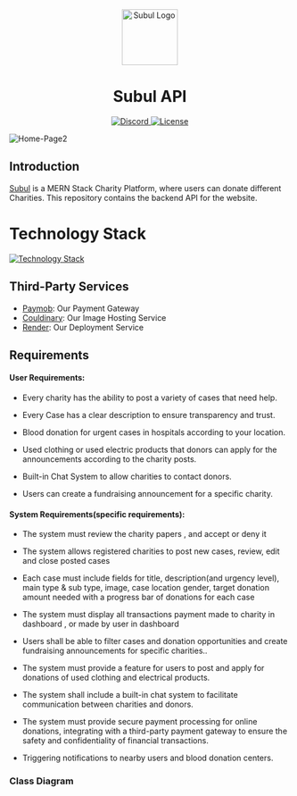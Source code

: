 <p>&nbsp;&nbsp;&nbsp;&nbsp;&nbsp;&nbsp;</p>
<p align="center">
<img width="100" height="100" alt="Subul Logo" src="https://subul.me/images/Logo.png"/>
</p>
<p align="center">
  <h1 align="center">Subul API</h1>
</p>
<p align="center">
  <a href="https://subul.me">
    <img src="https://img.shields.io/badge/website-91683a" alt="Discord">
  </a>
  <a href="https://opensource.org/licenses/MIT">
    <img src="https://img.shields.io/badge/License-MIT-343d40.svg" alt="License">
  </a>
</p>

![Home-Page2](https://github.com/SaadMu7ammad/subul/assets/130322757/6c54cbce-78e8-447c-bdd6-cd75347589ff)

## Introduction

[Subul](https://subul.me) is a MERN Stack Charity Platform, where users can donate different Charities. This repository contains the backend API for the website.

# Technology Stack

[![Technology Stack](https://skillicons.dev/icons?i=nodejs,express,ts,mongodb,jest)](https://skillicons.dev)

## Third-Party Services

- [Paymob](https://paymob.com/): Our Payment Gateway
- [Couldinary](https://cloudinary.com/): Our Image Hosting Service
- [Render](https://render.com/): Our Deployment Service

## Requirements

#### User Requirements:

- Every charity has the ability to post a variety of cases that need help.

- Every Case has a clear description to ensure transparency and trust.

- Blood donation for urgent cases in hospitals according to your location.

- Used clothing or used electric products that donors can apply for the announcements according to the charity posts.

- Built-in Chat System to allow charities to contact donors.

- Users can create a fundraising announcement for a specific charity.

#### System Requirements(specific requirements):

- The system must review the charity papers , and accept or deny it

- The system allows registered charities to post new cases, review, edit and close posted cases

- Each case must include fields for title, description(and urgency level), main type & sub type, image, case location gender, target donation amount needed with a progress bar of donations for each case

- The system must display all transactions payment made to charity in dashboard , or made by user in dashboard

- Users shall be able to filter cases and donation opportunities and create fundraising announcements for specific charities..

- The system must provide a feature for users to post and apply for donations of used clothing and electrical products.

- The system shall include a built-in chat system to facilitate communication between charities and donors.

- The system must provide secure payment processing for online donations, integrating with a third-party payment gateway to ensure the safety and confidentiality of financial transactions.
- Triggering notifications to nearby users and blood donation centers.

### Class Diagram
